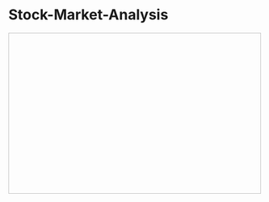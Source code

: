 # Stock-Market-Analysis

<img align="center" scr="https://github.com/Jaycharole/Stock-Market-Analysis/blob/main/Images/Stock%20Dashboard%20GIF.gif" width="500" height="320">
